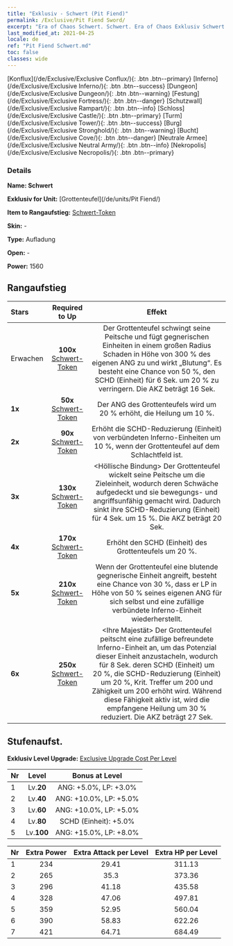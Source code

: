 ```yaml
---
title: "Exklusiv - Schwert (Pit Fiend)"
permalink: /Exclusive/Pit Fiend Sword/
excerpt: "Era of Chaos Schwert. Schwert. Era of Chaos Exklusiv Schwert. Grottenteufel Exklusiv."
last_modified_at: 2021-04-25
locale: de
ref: "Pit Fiend Schwert.md"
toc: false
classes: wide
---
```

 [Konflux](/de/Exclusive/Exclusive Conflux/){: .btn .btn--primary} [Inferno](/de/Exclusive/Exclusive Inferno/){: .btn .btn--success} [Dungeon](/de/Exclusive/Exclusive Dungeon/){: .btn .btn--warning} [Festung](/de/Exclusive/Exclusive Fortress/){: .btn .btn--danger} [Schutzwall](/de/Exclusive/Exclusive Rampart/){: .btn .btn--info} [Schloss](/de/Exclusive/Exclusive Castle/){: .btn .btn--primary} [Turm](/de/Exclusive/Exclusive Tower/){: .btn .btn--success} [Burg](/de/Exclusive/Exclusive Stronghold/){: .btn .btn--warning} [Bucht](/de/Exclusive/Exclusive Cove/){: .btn .btn--danger} [Neutrale Armee](/de/Exclusive/Exclusive Neutral Army/){: .btn .btn--info} [Nekropolis](/de/Exclusive/Exclusive Necropolis/){: .btn .btn--primary} 

### Details
 **Name: Schwert** 

 **Exklusiv for Unit:** [Grottenteufel](/de/units/Pit Fiend/) 

 **Item to Rangaufstieg:** [Schwert-Token](/ItemsDE/con_912/)

 **Skin:** -

 **Type:** Aufladung

 **Open:** -

 **Power:** 1560

## Rangaufstieg

  |     Stars    |  Required to Up | Effekt |
  |:-------------|:---------------:|:---------------:|
  |  Erwachen  | **100x** [Schwert-Token](/ItemsDE/con_912/) | <Auspeitschen> Der Grottenteufel schwingt seine Peitsche und fügt gegnerischen Einheiten in einem großen Radius Schaden in Höhe von 300 % des eigenen ANG zu und wirkt „Blutung“. Es besteht eine Chance von 50 %, den SCHD (Einheit) für 6 Sek. um 20 % zu verringern. Die AKZ beträgt 16 Sek. |
  | **1x** <i class="fas fa-star"/> | **50x** [Schwert-Token](/ItemsDE/con_912/) | Der ANG des Grottenteufels wird um 20 % erhöht, die Heilung um 10 %. |
  | **2x** <i class="fas fa-star"/> | **90x** [Schwert-Token](/ItemsDE/con_912/) | Erhöht die SCHD-Reduzierung (Einheit) von verbündeten Inferno-Einheiten um 10 %, wenn der Grottenteufel auf dem Schlachtfeld ist. |
  | **3x** <i class="fas fa-star"/> | **130x** [Schwert-Token](/ItemsDE/con_912/) | <Höllische Bindung> Der Grottenteufel wickelt seine Peitsche um die Zieleinheit, wodurch deren Schwäche aufgedeckt und sie bewegungs- und angriffsunfähig gemacht wird. Dadurch sinkt ihre SCHD-Reduzierung (Einheit) für 4 Sek. um 15 %. Die AKZ beträgt 20 Sek. |
  | **4x** <i class="fas fa-star"/> | **170x** [Schwert-Token](/ItemsDE/con_912/) | Erhöht den SCHD (Einheit) des Grottenteufels um 20 %. |
  | **5x** <i class="fas fa-star"/> | **210x** [Schwert-Token](/ItemsDE/con_912/) | Wenn der Grottenteufel eine blutende gegnerische Einheit angreift, besteht eine Chance von 30 %, dass er LP in Höhe von 50 % seines eigenen ANG für sich selbst und eine zufällige verbündete Inferno-Einheit wiederherstellt. |
  | **6x** <i class="fas fa-star"/> | **250x** [Schwert-Token](/ItemsDE/con_912/) | <Ihre Majestät> Der Grottenteufel peitscht eine zufällige befreundete Inferno-Einheit an, um das Potenzial dieser Einheit anzustacheln, wodurch für 8 Sek. deren SCHD (Einheit) um 20 %, die SCHD-Reduzierung (Einheit) um 20 %, Krit. Treffer um 200 und Zähigkeit um 200 erhöht wird. Während diese Fähigkeit aktiv ist, wird die empfangene Heilung um 30 % reduziert. Die AKZ beträgt 27 Sek. |


## Stufenaufst.
 **Exklusiv Level Upgrade:** [Exclusive Upgrade Cost Per Level](/Exclusive/ExclusiveUpgradeCostPerLevel/)

  |  Nr  |   Level  | Bonus at Level |
  |:-----|:--------:|:--------------:|
  | 1 | Lv.**20** | ANG: +5.0%, LP: +3.0% |
  | 2 | Lv.**40** | ANG: +10.0%, LP: +5.0% |
  | 3 | Lv.**60** | ANG: +10.0%, LP: +5.0% |
  | 4 | Lv.**80** | SCHD (Einheit): +5.0% |
  | 5 | Lv.**100** | ANG: +15.0%, LP: +8.0% |


  |  Nr  |  Extra Power | Extra Attack per Level | Extra HP per Level |
  |:-----|:--------:|:--------:|:--------:|
  | 1 | 234 | 29.41 | 311.13 |
  | 2 | 265 | 35.3 | 373.36 |
  | 3 | 296 | 41.18 | 435.58 |
  | 4 | 328 | 47.06 | 497.81 |
  | 5 | 359 | 52.95 | 560.04 |
  | 6 | 390 | 58.83 | 622.26 |
  | 7 | 421 | 64.71 | 684.49 |


